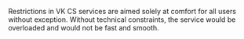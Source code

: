 Restrictions in VK CS services are aimed solely at comfort for all users without exception. Without technical constraints, the service would be overloaded and would not be fast and smooth.
